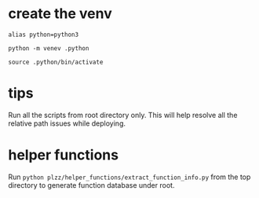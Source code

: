 # create the venv

`alias python=python3`

`python -m venev .python`

`source .python/bin/activate`

# tips
Run all the scripts from root directory only. This will help resolve all the relative path issues while deploying.

# helper functions
Run `python plzz/helper_functions/extract_function_info.py` from the top directory to generate function database under root.



